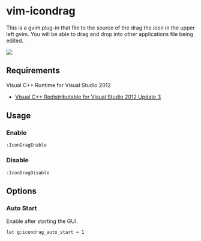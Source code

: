 vim-icondrag
============

This is a gvim plug-in that file to the source of the drag the icon in the upper left gvim.
You will be able to drag and drop into other applications file being edited.

![](https://dl.dropboxusercontent.com/s/6hci043pvriyath/icondrag0.png)


Requirements
------------

Visual C++ Runtime for Visual Studio 2012

- [Visual C++ Redistributable for Visual Studio 2012 Update 3](http://www.microsoft.com/en-us/download/details.aspx?id=30679)


Usage
-----

### Enable

`:IconDragEnable`

### Disable

`:IconDragDisable`


Options
-------

### Auto Start

Enable after starting the GUI.

`let g:icondrag_auto_start = 1`

